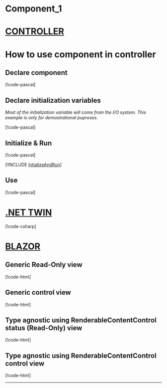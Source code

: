 # Component_1

# [CONTROLLER](#tab/controller)

# How to use component in controller

## Declare component
[!code-pascal[](../app/src/Documentation/Component_1.st?name=ComponentDeclaration)]

## Declare initialization variables

*Most of the initialization variable will come from the I/O system. This example is only for demostrational puproses.*

[!code-pascal[](../app/src/Documentation/Component_1.st?name=InitializationArgumentsDeclaration)]

## Initialize & Run

[!code-pascal[](../app/src/Documentation/Component_1.st?name=Initialization)]

[!INCLUDE [IntializeAndRun](../../../docfx/articles/notes/CYCLIC_UPDATE_NOTICE.md)]

## Use
[!code-pascal[](../app/src/Documentation/Component_1.st?name=Usage)]

# [.NET TWIN](#tab/twin)


[!code-csharp[](../app/ix-blazor/Pages/Component_1.razor?name=WriteTaskDurationToConsole)]


# [BLAZOR](#tab/blazor)

## Generic Read-Only view 

[!code-html[](../app/ix-blazor/Pages/Component_1.razor?name=GenericComponentStatusView)]

## Generic control view 

[!code-html[](../app/ix-blazor/Pages/Component_1.razor?name=GenericComponentCommandView)]

## Type agnostic using RenderableContentControl status (Read-Only) view

[!code-html[](../app/ix-blazor/Pages/Component_1.razor?name=RccComponentStatusView)]


## Type agnostic using RenderableContentControl control view

[!code-html[](../app/ix-blazor/Pages/Component_1.razor?name=RccComponentCommandView)]

---
